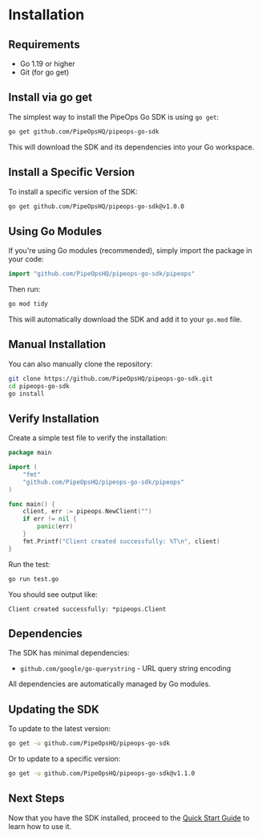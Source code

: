 # Installation

## Requirements

- Go 1.19 or higher
- Git (for go get)

## Install via go get

The simplest way to install the PipeOps Go SDK is using `go get`:

```bash
go get github.com/PipeOpsHQ/pipeops-go-sdk
```

This will download the SDK and its dependencies into your Go workspace.

## Install a Specific Version

To install a specific version of the SDK:

```bash
go get github.com/PipeOpsHQ/pipeops-go-sdk@v1.0.0
```

## Using Go Modules

If you're using Go modules (recommended), simply import the package in your code:

```go
import "github.com/PipeOpsHQ/pipeops-go-sdk/pipeops"
```

Then run:

```bash
go mod tidy
```

This will automatically download the SDK and add it to your `go.mod` file.

## Manual Installation

You can also manually clone the repository:

```bash
git clone https://github.com/PipeOpsHQ/pipeops-go-sdk.git
cd pipeops-go-sdk
go install
```

## Verify Installation

Create a simple test file to verify the installation:

```go title="test.go"
package main

import (
    "fmt"
    "github.com/PipeOpsHQ/pipeops-go-sdk/pipeops"
)

func main() {
    client, err := pipeops.NewClient("")
    if err != nil {
        panic(err)
    }
    fmt.Printf("Client created successfully: %T\n", client)
}
```

Run the test:

```bash
go run test.go
```

You should see output like:

```
Client created successfully: *pipeops.Client
```

## Dependencies

The SDK has minimal dependencies:

- `github.com/google/go-querystring` - URL query string encoding

All dependencies are automatically managed by Go modules.

## Updating the SDK

To update to the latest version:

```bash
go get -u github.com/PipeOpsHQ/pipeops-go-sdk
```

Or to update to a specific version:

```bash
go get -u github.com/PipeOpsHQ/pipeops-go-sdk@v1.1.0
```

## Next Steps

Now that you have the SDK installed, proceed to the [Quick Start Guide](quickstart.md) to learn how to use it.
